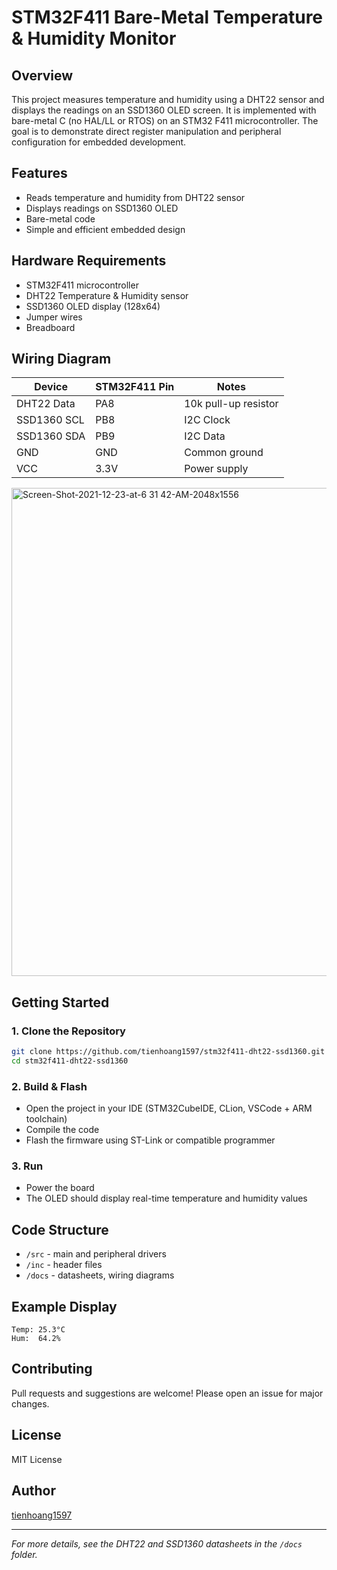 # STM32F411 Bare-Metal Temperature & Humidity Monitor

## Overview

This project measures temperature and humidity using a DHT22 sensor and displays the readings on an SSD1360 OLED screen. It is implemented with bare-metal C (no HAL/LL or RTOS) on an STM32
F411 microcontroller. The goal is to demonstrate direct register manipulation and peripheral configuration for embedded development.

## Features

- Reads temperature and humidity from DHT22 sensor
- Displays readings on SSD1360 OLED
- Bare-metal code 
- Simple and efficient embedded design

## Hardware Requirements

- STM32F411 microcontroller 
- DHT22 Temperature & Humidity sensor
- SSD1360 OLED display (128x64)
- Jumper wires
- Breadboard 

## Wiring Diagram

| Device      | STM32F411 Pin | Notes                |
|-------------|---------------|----------------------|
| DHT22 Data  | PA8           | 10k pull-up resistor  |
| SSD1360 SCL | PB8           | I2C Clock            |
| SSD1360 SDA | PB9           | I2C Data             |
| GND         | GND           | Common ground        |
| VCC         | 3.3V          | Power supply         |


<img width="1024" height="781" alt="Screen-Shot-2021-12-23-at-6 31 42-AM-2048x1556" src="https://github.com/user-attachments/assets/a96e0f7a-d14a-4c10-b510-62e2e223b795" />



## Getting Started

### 1. Clone the Repository

```bash
git clone https://github.com/tienhoang1597/stm32f411-dht22-ssd1360.git
cd stm32f411-dht22-ssd1360
```

### 2. Build & Flash

- Open the project in your IDE (STM32CubeIDE, CLion, VSCode + ARM toolchain)
- Compile the code
- Flash the firmware using ST-Link or compatible programmer

### 3. Run

- Power the board
- The OLED should display real-time temperature and humidity values

## Code Structure

- `/src` - main and peripheral drivers
- `/inc` - header files
- `/docs` - datasheets, wiring diagrams

## Example Display

```
Temp: 25.3°C
Hum:  64.2%
```

## Contributing

Pull requests and suggestions are welcome! Please open an issue for major changes.

## License

MIT License

## Author

[tienhoang1597](https://github.com/tienhoang1597)

---

*For more details, see the DHT22 and SSD1360 datasheets in the `/docs` folder.*
